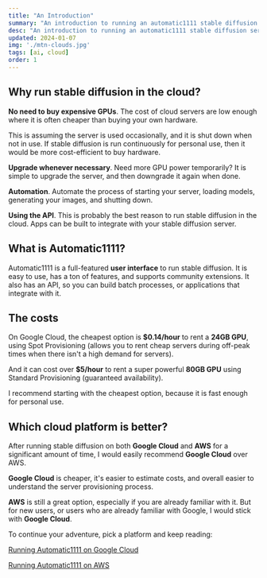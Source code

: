 ```yaml
---
title: "An Introduction"
summary: "An introduction to running an automatic1111 stable diffusion server in the cloud"
desc: "An introduction to running an automatic1111 stable diffusion server in the cloud"
updated: 2024-01-07
img: './mtn-clouds.jpg'
tags: [ai, cloud]
order: 1
---
```


## Why run stable diffusion in the cloud?

**No need to buy expensive GPUs**. The cost of cloud servers are low enough where it is often cheaper than buying your own hardware. 

This is assuming the server is used occasionally, and it is shut down when not in use. If stable diffusion is run continuously for personal use, then it would be more cost-efficient to buy hardware.

**Upgrade whenever necessary**. Need more GPU power temporarily? It is simple to upgrade the server, and then downgrade it again when done.

**Automation**. Automate the process of starting your server, loading models, generating your images, and shutting down.

**Using the API**. This is probably the best reason to run stable diffusion in the cloud. Apps can be built to integrate with your stable diffusion server.

## What is Automatic1111?

Automatic1111 is a full-featured **user interface** to run stable diffusion. It is easy to use, has a ton of features, and supports community extensions. It also has an API, so you can build batch processes, or applications that integrate with it.

## The costs

On Google Cloud, the cheapest option is **$0.14/hour** to rent a **24GB GPU**, using Spot Provisioning (allows you to rent cheap servers during off-peak times when there isn't a high demand for servers).

And it can cost over **$5/hour** to rent a super powerful **80GB GPU** using Standard Provisioning (guaranteed availability).

I recommend starting with the cheapest option, because it is fast enough for personal use.

## Which cloud platform is better?

After running stable diffusion on both **Google Cloud** and **AWS** for a significant amount of time, I would easily recommend **Google Cloud** over AWS.

**Google Cloud** is cheaper, it's easier to estimate costs, and overall easier to understand the server provisioning process.

**AWS** is still a great option, especially if you are already familiar with it. But for new users, or users who are already familiar with Google, I would stick with **Google Cloud**.

To continue your adventure, pick a platform and keep reading:

[Running Automatic1111 on Google Cloud](google-cloud)

[Running Automatic1111 on AWS](aws)
